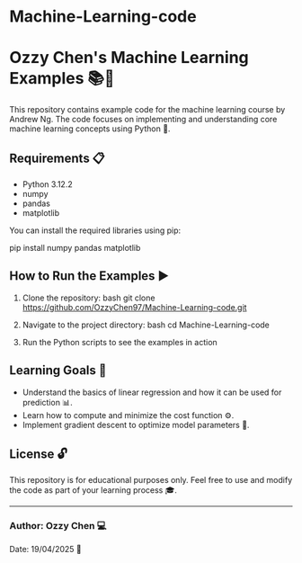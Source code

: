 # Machine-Learning-code

# Ozzy Chen's Machine Learning Examples 📚🤖

This repository contains example code for the machine learning course by Andrew Ng. The code focuses on implementing and understanding core machine learning concepts using Python 🐍. 

## Requirements 📋

- Python 3.12.2
- numpy
- pandas
- matplotlib

You can install the required libraries using pip:

pip install numpy pandas matplotlib

## How to Run the Examples ▶️

1. Clone the repository:
   bash
   git clone https://github.com/OzzyChen97/Machine-Learning-code.git
   
2. Navigate to the project directory:
   bash
   cd Machine-Learning-code
   
3. Run the Python scripts to see the examples in action
   

## Learning Goals 🎯

- Understand the basics of linear regression and how it can be used for prediction 📊.
- Learn how to compute and minimize the cost function ⚙️.
- Implement gradient descent to optimize model parameters 🔧.

## License 🔓

This repository is for educational purposes only. Feel free to use and modify the code as part of your learning process 🎓.

---

### Author: Ozzy Chen 💻
Date: 19/04/2025 📅
